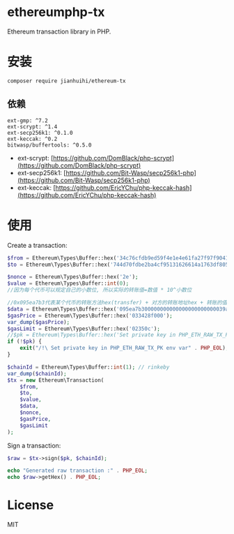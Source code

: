 # ethereumphp-tx
Ethereum transaction library in PHP.

# 安装

```
composer require jianhuihi/ethereum-tx
```


## 依赖

```
ext-gmp: ^7.2
ext-scrypt: ^1.4
ext-secp256k1: ^0.1.0
ext-keccak: ^0.2
bitwasp/buffertools: ^0.5.0
```

* ext-scrypt: [https://github.com/DomBlack/php-scrypt](https://github.com/DomBlack/php-scrypt)
* ext-secp256k1: [https://github.com/Bit-Wasp/secp256k1-php](https://github.com/Bit-Wasp/secp256k1-php)
* ext-keccak: [https://github.com/EricYChu/php-keccak-hash](https://github.com/EricYChu/php-keccak-hash)


# 使用

Create a transaction:
```php
$from = Ethereum\Types\Buffer::hex('34c76cfdb9ed59f4e1e4e61fa27f97f90412d81b');
$to = Ethereum\Types\Buffer::hex('744d70fdbe2ba4cf95131626614a1763df805b9e');

$nonce = Ethereum\Types\Buffer::hex('2e');
$value = Ethereum\Types\Buffer::int(0);
//因为每个代币可以规定自己的小数位, 所以实际的转账值=数值 * 10^小数位

//0x095ea7b3代表某个代币的转账方法hex(transfer) + 对方的转账地址hex + 转账的值的hex
$data = Ethereum\Types\Buffer::hex('095ea7b300000000000000000000000039a23012c065e0a93a6e268717c8b0f25f0430e90000000000000000000000000000000000000000000000000000000000000000');
$gasPrice = Ethereum\Types\Buffer::hex('033428f000');
var_dump($gasPrice);
$gasLimit = Ethereum\Types\Buffer::hex('02350c');
//$pk = Ethereum\Types\Buffer::hex('Set private key in PHP_ETH_RAW_TX_PK env var');
if (!$pk) {
    exit("/!\ Set private key in PHP_ETH_RAW_TX_PK env var" . PHP_EOL);
}

$chainId = Ethereum\Types\Buffer::int(1); // rinkeby
var_dump($chainId);
$tx = new Ethereum\Transaction(
    $from,
    $to,
    $value,
    $data,
    $nonce,
    $gasPrice,
    $gasLimit
);


```

Sign a transaction:
```php
$raw = $tx->sign($pk, $chainId);

echo "Generated raw transaction :" . PHP_EOL;
echo $raw->getHex() . PHP_EOL;
```

# License
MIT


